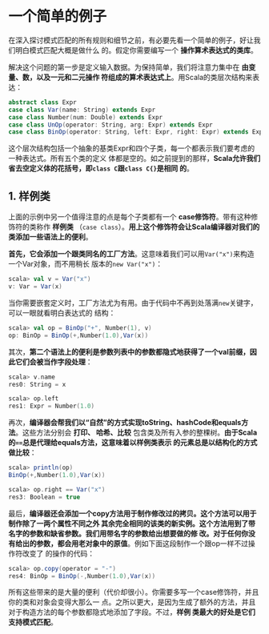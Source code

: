 一个简单的例子
===================================================================================
在深入探讨模式匹配的所有规则和细节之前，有必要先看一个简单的例子，好让我们明白模式匹配大概是做什么
的。假定你需要编写一个 **操作算术表达式的类库**。

解决这个问题的第一步是定义输入数据。为保持简单，我们将注意力集中在 **由变量、数，以及一元和二元操作
符组成的算术表达式上**。用Scala的类层次结构来表达：
```scala
abstract class Expr
case class Var(name: String) extends Expr
case class Number(num: Double) extends Expr
case class UnOp(operator: String, arg: Expr) extends Expr
case class BinOp(operator: String, left: Expr, right: Expr) extends Expr
```
这个层次结构包括一个抽象的基类Expr和四个子类，每一个都表示我们要考虑的一种表达式。所有五个类的定义
体都是空的。如之前提到的那样，**Scala允许我们省去空定义体的花括号，即`class C`跟`class C{}`是相同
的**。

## 1. 样例类
上面的示例中另一个值得注意的点是每个子类都有一个 **case修饰符**。带有这种修饰符的类称作 **样例类**
（`case class`）。**用上这个修饰符会让Scala编译器对我们的类添加一些语法上的便利**。

**首先，它会添加一个跟类同名的工厂方法**。这意味着我们可以用`Var("x")`来构造一个Var对象，而不用稍长
版本的`new Var("x")`：
```scala
scala> val v = Var("x")
v: Var = Var(x)
```
当你需要嵌套定义时，工厂方法尤为有用。由于代码中不再到处落满`new`关键字，可以一眼就看明白表达式的
结构：
```scala
scala> val op = BinOp("+", Number(1), v)
op: BinOp = BinOp(+,Number(1.0),Var(x))
```
其次，**第二个语法上的便利是参数列表中的参数都隐式地获得了一个val前缀，因此它们会被当作字段处理**：
```scala
scala> v.name
res0: String = x

scala> op.left
res1: Expr = Number(1.0)
```
再次，**编译器会帮我们以“自然”的方式实现toString、hashCode和equals方法**。这些方法分别会 **打印、
哈希、比较** 包含类及所有入参的整棵树。**由于Scala的`==`总是代理给equals方法，这意味着以样例类表示
的元素总是以结构化的方式做比较**：
```scala
scala> println(op)
BinOp(+,Number(1.0),Var(x))

scala> op.right == Var("x")
res3: Boolean = true
```
最后，**编译器还会添加一个copy方法用于制作修改过的拷贝。这个方法可以用于制作除了一两个属性不同之外
其余完全相同的该类的新实例。这个方法用到了带名字的参数和缺省参数。我们用带名字的参数给出想要做的修
改。对于任何你没有给出的参数，都会用老对象中的原值**。例如下面这段制作一个跟op一样不过操作符改变了
的操作的代码：
```scala
scala> op.copy(operator = "-")
res4: BinOp = BinOp(-,Number(1.0),Var(x))
```
所有这些带来的是大量的便利（代价却很小）。你需要多写一个case修饰符，并且你的类和对象会变得大那么一
点。之所以更大，是因为生成了额外的方法，并且对于构造方法的每个参数都隐式地添加了字段。不过，**样例
类最大的好处是它们支持模式匹配**。



